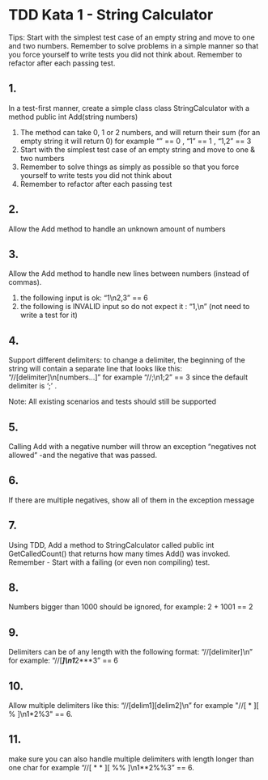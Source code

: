 # TDD Kata 1 - String Calculator

Tips:
Start with the simplest test case of an empty string and move to one and two numbers.
Remember to solve problems in a simple manner so that you force yourself to write tests you did not think about.
Remember to refactor after each passing test.

## 1. 
In a test-first manner, create a simple class class StringCalculator
with a method public int Add(string numbers)
1. The method can take 0, 1 or 2 numbers, and will return their sum
(for an empty string it will return 0) 
for example 
“” == 0 , “1” == 1 , “1,2” == 3
2. Start with the simplest test case of an empty string and move to one & two 
numbers
3. Remember to solve things as simply as possible so that you force yourself to 
write tests you did not think about
4. Remember to refactor after each passing test



## 2.
Allow the Add method to handle an unknown amount of numbers

## 3.
Allow the Add method to handle new lines between numbers (instead of commas).
1. the following input is ok: “1\n2,3” == 6
2. the following is INVALID input so do not expect it : “1,\n” (not need to write a test for it)


## 4.
Support different delimiters: to change a delimiter, the beginning of the string will contain a separate line that looks like this: “//[delimiter]\n[numbers…]”
for example “//;\n1;2” == 3 
since the default delimiter is ‘;’ .

Note: All existing scenarios and tests should still be supported

## 5.
Calling Add with a negative number will throw an exception “negatives not allowed” -and the negative that was passed. 


## 6. 
If there are multiple negatives, show all of them in the exception message

## 7. 
Using TDD, Add a method to StringCalculator called public int GetCalledCount() that returns how many times Add() was invoked. 
Remember - Start with a failing (or even non compiling) test.

## 8. 
Numbers bigger than 1000 should be ignored, for example:
2 + 1001 == 2

## 9.
Delimiters can be of any length with the following format: “//[delimiter]\n” 
for example: 
“//[***]\n1***2***3” == 6

## 10. 
Allow multiple delimiters like this: “//\[delim1\]\[delim2\]\n” 
for example 
"//\[ * ][ % ]\n1*2%3" == 6.


## 11. 
make sure you can also handle multiple delimiters with length longer than one char 
for example 
“//\[ * * ][ %% ]\n1**2%%3” == 6.
